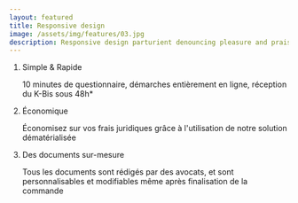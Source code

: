 ```yaml
---
layout: featured
title: Responsive design
image: /assets/img/features/03.jpg
description: Responsive design parturient denouncing pleasure and praising pain was born and I will give you a complete.
---
```


<div class="row">
    <div class="col-md-12">
      <div class="numberlist">
  <ol>
    <li>
      <p class="numberlist-title">Simple & Rapide</p>
      <p>10 minutes de questionnaire, démarches entièrement en ligne, réception du K-Bis sous 48h*</p>
    </li>
    <li>
      <p class="numberlist-title">Économique</p>
      <p>Économisez sur vos frais juridiques grâce à l'utilisation de notre solution dématérialisée</p>
    </li>
    <li>
      <p class="numberlist-title">Des documents sur-mesure</p>
      <p>Tous les documents sont rédigés par des avocats, et sont personnalisables et modifiables même après finalisation de la commande</p>
    </li>
  </ol>
</div>